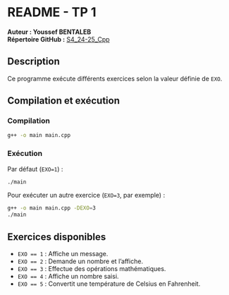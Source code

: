 # README - TP 1

**Auteur : Youssef BENTALEB**  
**Répertoire GitHub :** [S4_24-25_Cpp](https://github.com/SmollCoco/S4_24-25_Cpp)

## Description

Ce programme exécute différents exercices selon la valeur définie de `EXO`.

## Compilation et exécution

### Compilation

```sh
g++ -o main main.cpp
```

### Exécution

Par défaut (`EXO=1`) :

```sh
./main
```

Pour exécuter un autre exercice (`EXO=3`, par exemple) :

```sh
g++ -o main main.cpp -DEXO=3
./main
```

## Exercices disponibles

-   `EXO == 1` : Affiche un message.
-   `EXO == 2` : Demande un nombre et l’affiche.
-   `EXO == 3` : Effectue des opérations mathématiques.
-   `EXO == 4` : Affiche un nombre saisi.
-   `EXO == 5` : Convertit une température de Celsius en Fahrenheit.
